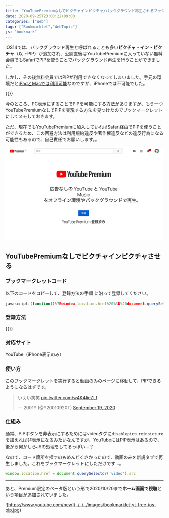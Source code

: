```yaml
---
title: "YouTubePremiumなしでピクチャインピクチャ/バックグラウンド再生させるブックマークレットを作ってみた"
date: 2020-09-25T23:00:22+09:00
categories: ["Web"]
tags: ["Bookmarklet","WebTopic"]
js: "bookmark"
---
```


iOS14では、バックグラウンド再生と呼ばれることも多い<b>ピクチャ・イン・ピクチャ</b>（以下PIP）が追加され、公開直後はYouTubePremiumに入っていない無料会員でもSafariでPIPを使うことでバックグラウンド再生を行うことができました。

しかし、その後無料会員ではPIPが利用できなくなってしまいました。手元の環境だと[iPadとMacでは利用可能](https://twitter.com/Y20010920T/status/1307291157710266370)なのですが、iPhoneでは不可能でした。

{{<blogcard url="https://japanese.engadget.com/ios14-youtube-pip-103045237.html">}}

今のところ、PC表示にすることでPIPを可能にする方法がありますが、もう一つYouTubePremiumなしでPIPを実現する方法を見つけたのでブックマークレットにしてメモしておきます。

ただ、現在でもYouTubePremiumに加入していればSafari経由でPIPを使うことができるため、この回避方法は利用規約違反や著作権違反などの違反行為になる可能性もあるので、自己責任でお願いします。。

![一応ぼくはPremium入ってるよって証拠を載せときます。。](../../../images/youtube-premium-2001y.jpg)

## YouTubePremiumなしでピクチャインピクチャさせる

### ブックマークレットコード

以下のコードをコピーして、登録方法の手順 に沿って登録してください。

```js
javascript:(function()%7Bwindow.location.href%20%3D%20document.querySelector('video').src%7D)()
```

### 登録方法

{{<blogcard url="https://2001y.me/blog/web/bookmarklet-ios-safari/">}}

### 対応サイト

YouTube（iPhone表示のみ）

### 使い方

このブックマークレットを実行すると動画のみのページに移動して、PIPできるようになるはずです。

<blockquote class="twitter-tweet" data-conversation="none"><p lang="ja" dir="ltr">いぇい笑笑 <a href="https://t.co/w4K4lieZLf">pic.twitter.com/w4K4lieZLf</a></p>&mdash; 2001Y (@Y20010920T) <a href="https://twitter.com/Y20010920T/status/1307296780388716549?ref_src=twsrc%5Etfw">September 19, 2020</a></blockquote>

### 仕組み

通常、PIPボタンを非表示にするためにはvideoタグに`disablepictureinpicture`を[加えれば非表示になるみたい](https://xov.jp/e/1411/)なんですが、YouTubeにはPIP表示はあるので、後から何かしらJSの処理をしてるっぽい...？

なので、コード箇所を探すのもめんどくさかったので、動画のみを新規タブで再生しました。これをブックマークレットにしただけです...。

```js
window.location.href = document.querySelector('video').src
```

***

あと、Premium限定のベータ版という形で2020/10/20まで<b>ホーム画面で視聴</b>という項目が追加されていました。

![https://www.youtube.com/new](../../../images/bookmarklet-yt-free-ios-pip.jpg)